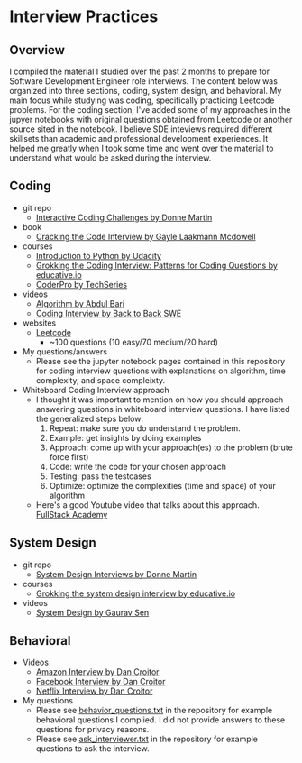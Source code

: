 # Interview Practices
## Overview
I compiled the material I studied over the past 2 months to prepare for Software Development Engineer role interviews.  The content below was organized into three sections, coding, system design, and behavioral. My main focus while studying was coding, specifically practicing Leetcode problems. For the coding section, I've added some of my approaches in the jupyer notebooks with original questions obtained from Leetcode or another source sited in the notebook. I believe SDE inteviews required different skillsets than academic and professional development experiences. It helped me greatly when I took some time and went over the material to understand what would be asked during the interview.

## Coding
- git repo
    - [Interactive Coding Challenges by Donne Martin](https://github.com/donnemartin/interactive-coding-challenges)
- book
    - [Cracking the Code Interview by Gayle Laakmann Mcdowell](https://www.amazon.com/Cracking-Coding-Interview-Programming-Questions/dp/0984782850/ref=sr_1_2?dchild=1&keywords=Cracking+the+coding+interview&qid=1587920110&sr=8-2)
- courses
    - [Introduction to Python by Udacity](https://classroom.udacity.com/courses/ud1110)
    - [Grokking the Coding Interview: Patterns for Coding Questions by educative.io](https://www.educative.io/courses/grokking-the-coding-interview)
    - [CoderPro by TechSeries](https://www.techseries.dev/products/coderpro)
- videos
    - [Algorithm by Abdul Bari](https://www.youtube.com/playlist?list=PLDN4rrl48XKpZkf03iYFl-O29szjTrs_O)
    - [Coding Interview by Back to Back SWE](https://www.youtube.com/channel/UCmJz2DV1a3yfgrR7GqRtUUA/featured)
- websites
    - [Leetcode](https://leetcode.com/problemset/all/)
        - ~100 questions (10 easy/70 medium/20 hard)
- My questions/answers
    - Please see the jupyter notebook pages contained in this repository for coding interview questions with explanations on algorithm, time complexity, and space compleixty.
- Whiteboard Coding Interview approach
    - I thought it was important to mention on how you should approach answering questions in whiteboard interview questions. I have listed the generalized steps below:
        1. Repeat: make sure you do understand the problem.
        2. Example: get insights by doing examples 
        3. Approach: come up with your approach(es) to the problem (brute force first)
        4. Code: write the code for your chosen approach
        5. Testing: pass the testcases
        6. Optimize: optimize the complexities (time and space) of your algorithm
    - Here's a good Youtube video that talks about this approach. [FullStack Academy](https://www.youtube.com/watch?v=DIR_rxusO8Q&)


## System Design
- git repo
    - [System Design Interviews by Donne Martin](https://github.com/donnemartin/system-design-primer)
- courses
    - [Grokking the system design interview by educative.io](https://www.educative.io/courses/grokking-the-system-design-interview)
- videos
    - [System Design by Gaurav Sen](https://www.youtube.com/playlist?list=PLMCXHnjXnTnvo6alSjVkgxV-VH6EPyvoX)


## Behavioral
- Videos
    - [Amazon Interview by Dan Croitor](https://www.youtube.com/watch?v=WEx4HR0FBYQ&list=PLLucmoeZjtMTarjnBcV5qOuAI4lE5ZinV)
    - [Facebook Interview by Dan Croitor](https://www.youtube.com/watch?v=xYzcbQ8iRps&list=PLLucmoeZjtMQwITifg_mEGz6W5H6mbDwJ)
    - [Netflix Interview by Dan Croitor](https://www.youtube.com/watch?v=YBCIlDpNUGo&list=PLLucmoeZjtMSl5kTg7IjPkVGy7kUEbqsG)
- My questions
    - Please see [behavior_questions.txt](behavior_questions.txt) in the repository for example behavioral questions I complied. I did not provide answers to these questions for privacy reasons.
    - Please see [ask_interviewer.txt](ask_interviewer.txt) in the repository for example questions to ask the interview.
